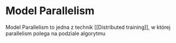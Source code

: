# Model Parallelism
Model Parallelism to jedna z technik [[Distributed training]], w której parallelism polega na podziale algorytmu 